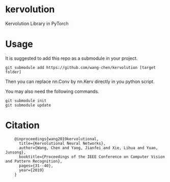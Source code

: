 # kervolution
Kervolution Library in PyTorch

# Usage
It is suggested to add this repo as a submodule in your project.

    git submodule add https://github.com/wang-chen/kervolution [target folder]
    
Then you can replace nn.Conv by nn.Kerv directly in you python script.

You may also need the following commands.

    git submodule init
    git submodule update

# Citation

        @inproceedings{wang2019kervolutional,
          title={Kervolutional Neural Networks},
          author={Wang, Chen and Yang, Jianfei and Xie, Lihua and Yuan, Junsong},
          booktitle={Proceedings of the IEEE Conference on Computer Vision and Pattern Recognition},
          pages={31--40},
          year={2019}
        }
